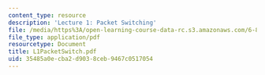 ```yaml
---
content_type: resource
description: 'Lecture 1: Packet Switching'
file: /media/https%3A/open-learning-course-data-rc.s3.amazonaws.com/6-829-computer-networks-fall-2002/35485a0ecba2d9038ceb9467c0517054_L1PacketSwitch.pdf
file_type: application/pdf
resourcetype: Document
title: L1PacketSwitch.pdf
uid: 35485a0e-cba2-d903-8ceb-9467c0517054
---
```

